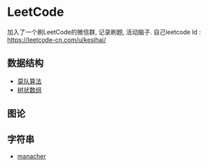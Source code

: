 # LeetCode

加入了一个刷LeetCode的微信群, 记录刷题, 活动脑子.
自己leetcode Id : https://leetcode-cn.com/u/kesihai/

## 数据结构
+ [莫队算法](./src/main/resources/莫队算法.md)
+ [树状数组](./src/main/resources/树状数组.md)

## 图论


## 字符串
+ [manacher](./src/main/resources/characher/manacher.md)

